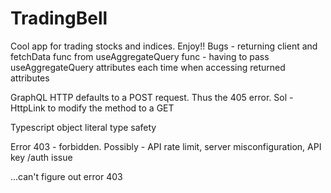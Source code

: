 # TradingBell
Cool app for trading stocks and indices.
Enjoy!! 
Bugs - returning client and fetchData func from useAggregateQuery func
     - having to pass useAggregateQuery attributes each time when accessing returned attributes
        

GraphQL HTTP defaults to a POST request.
Thus the 405 error. 
Sol - HttpLink to modify the method to a GET

Typescript object literal type safety 

Error 403 - forbidden. Possibly - API rate limit, server misconfiguration, API key /auth issue 

...can't figure out error 403